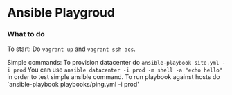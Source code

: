 # Ansible Playgroud #

### What to do ###

To start:
Do `vagrant up` and `vagrant ssh acs`. 

Simple commands:
To provision datacenter do `ansible-playbook site.yml -i prod`
You can use `ansible datacenter -i prod -m shell -a "echo hello"` in order to test simple ansible command.
To run playbook against hosts do `ansible-playbook playbooks/ping.yml -i prod'

